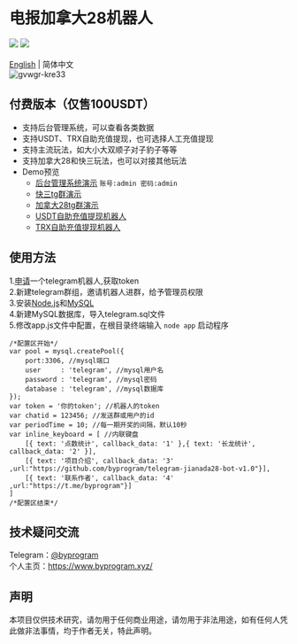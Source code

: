 # 电报加拿大28机器人
[![](https://img.shields.io/badge/Author-byprogram-orange.svg)](https://github.com/byprogram)
[![](https://img.shields.io/badge/version-1.0-brightgreen.svg)]([https://github.com/byprogram/telegram-jianada28-bot-v1.0])<br>
<br>
[English](https://github.com/byprogram/telegram-jianada28-bot-v1.0/blob/main/README_en.md) | 简体中文<br>
![gvwgr-kre33](https://user-images.githubusercontent.com/92509765/205933725-217c499c-779b-44e3-824d-e92fca217ab5.gif)
## 付费版本（仅售100USDT）
- 支持后台管理系统，可以查看各类数据<br>
- 支持USDT、TRX自助充值提现，也可选择人工充值提现
- 支持主流玩法，如大小大双顺子对子豹子等等
- 支持加拿大28和快三玩法，也可以对接其他玩法
- Demo预览
    - [后台管理系统演示](http://3.0.96.211/) `账号:admin 密码:admin`<br>
    - [快三tg群演示](https://t.me/kuai3_demo)
    - [加拿大28tg群演示](https://t.me/jnd28_demo)
    - [USDT自助充值提现机器人](https://t.me/czby_bot)
    - [TRX自助充值提现机器人](https://t.me/TRXCZBOT)
## 使用方法
1.[申请](https://t.me/BotFather)一个telegram机器人,获取token<br>
2.新建telegram群组，邀请机器人进群，给予管理员权限<br>
3.安装[Node.js](https://nodejs.org/en/)和[MySQL](https://www.mysql.com/)<br>
4.新建MySQL数据库，导入telegram.sql文件<br>
5.修改app.js文件中配置，在根目录终端输入 `node app` 启动程序<br>
```javascrit
/*配置区开始*/
var pool = mysql.createPool({
    port:3306, //mysql端口
    user     : 'telegram', //mysql用户名
    password : 'telegram', //mysql密码
    database : 'telegram', //mysql数据库
});
var token = '你的token'; //机器人的token
var chatid = 123456; //发送群或用户的id
var periodTime = 10; //每一期开奖的间隔，默认10秒
var inline_keyboard = [ //内联键盘
    [{ text: '点数统计', callback_data: '1' },{ text: '长龙统计', callback_data: '2' }], 
    [{ text: '项目介绍', callback_data: '3' ,url:"https://github.com/byprogram/telegram-jianada28-bot-v1.0"}],
    [{ text: '联系作者', callback_data: '4' ,url:"https://t.me/byprogram"}]
]
/*配置区结束*/
```
## 技术疑问交流
Telegram：[@byprogram](https://t.me/byprogram)<br>
个人主页：https://www.byprogram.xyz/
## 声明
本项目仅供技术研究，请勿用于任何商业用途，请勿用于非法用途，如有任何人凭此做非法事情，均于作者无关，特此声明。
